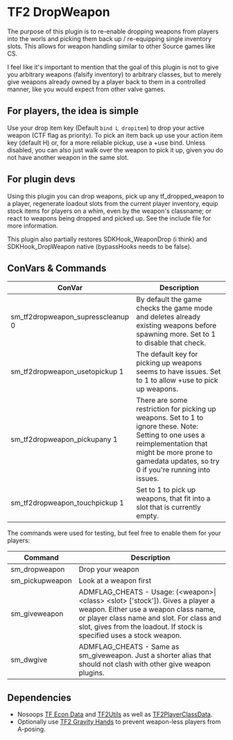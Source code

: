 # TF2 DropWeapon

The purpose of this plugin is to re-enable dropping weapons from players into the worls and picking them back up / re-equipping single inventory slots.
This allows for weapon handling similar to other Source games like CS.

I feel like it's important to mention that the goal of this plugin is not to give you arbitrary weapons (falsify inventory) to arbitrary classes,
but to merely give weapons already owned by a player back to them in a controlled manner, like you would expect from other valve games.

## For players, the idea is simple

Use your drop item key (Default `bind L dropitem`) to drop your active weapon (CTF flag as priority). To pick an item back up
use your action item key (default H) or, for a more reliable pickup, use a +use bind. Unless disabled, you can also just walk over the weapon to pick it up,
given you do not have another weapon in the same slot.

## For plugin devs

Using this plugin you can drop weapons, pick up any tf_dropped_weapon to a player, regenerate loadout slots from the current player inventory, equip stock items
for players on a whim, even by the weapon's classname; or react to weapons being dropped and picked up. See the include file for more information.

This plugin also partially restores SDKHook_WeaponDrop (i think) and SDKHook_DropWeapon native (bypassHooks needs to be false).

## ConVars & Commands

| ConVar   | Description   |
|-----|-----|
| sm_tf2dropweapon_supresscleanup 0 | By default the game checks the game mode and deletes already existing weapons before spawning more. Set to 1 to disable that check. |
| sm_tf2dropweapon_usetopickup 1 | The default key for picking up weapons seems to have issues. Set to 1 to allow +use to pick up weapons. |
| sm_tf2dropweapon_pickupany 1 | There are some restriction for picking up weapons. Set to 1 to ignore these. Note: Setting to one uses a reimplementation that might be more prone to gamedata updates, so try 0 if you're running into issues. |
| sm_tf2dropweapon_touchpickup 1 | Set to 1 to pick up weapons, that fit into a slot that is currently empty. |

The commands were used for testing, but feel free to enable them for your players:

| Command   | Description   |
|-----|-----|
| sm_dropweapon | Drop your weapon |
| sm_pickupweapon | Look at a weapon first |
| sm_giveweapon | ADMFLAG_CHEATS - Usage: (\<weapon>\|\<class> \<slot> ['stock']). Gives a player a weapon. Either use a weapon class name, or player class name and slot. For class and slot, gives from the loadout. If stock is specified uses a stock weapon. |
| sm_dwgive | ADMFLAG_CHEATS - Same as sm_giveweapon. Just a shorter alias that should not clash with other give weapon plugins. |

## Dependencies

* Nosoops [TF Econ Data](https://github.com/nosoop/SM-TFEconData) and [TF2Utils](https://github.com/nosoop/SM-TFUtils/) as well as [TF2PlayerClassData](https://github.com/DosMike/TF2-PlayerClassDataHook).
* Optionally use [TF2 Gravity Hands](https://github.com/DosMike/TF2-GraviHands) to prevent weapon-less players from A-posing.